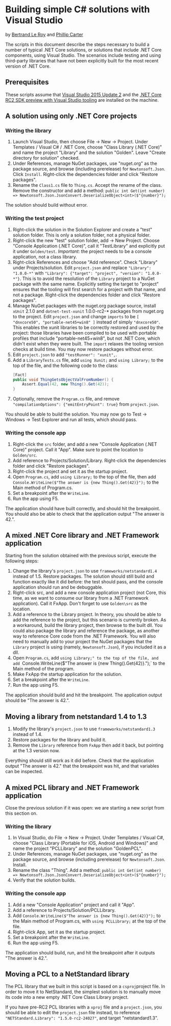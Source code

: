 Building simple C# solutions with Visual Studio
===============================================

by [Bertrand Le Roy](https://github.com/bleroy) and [Phillip Carter](https://github.com/cartermp)

The scripts in this document describe the steps necessary to build a number of typical .NET Core solutions, or solutions that include .NET Core components, using Visual Studio. The scenarios include testing and using third-party libraries that have not been explicitly built for the most recent version of .NET Core.

Prerequisites
-------------

These scripts assume that [Visual Studio 2015 Update 2](https://www.visualstudio.com/en-us/news/vs2015-update2-vs.aspx) and the [.NET Core RC2 SDK preview with Visual Studio tooling](https://www.microsoft.com/net/core) are installed on the machine.

A solution using only .NET Core projects
----------------------------------------

### Writing the library

1. Launch Visual Studio, then choose File -> New -> Project. Under Templates / Visual C# / .NET Core, choose "Class Library (.NET Core)" and name the project "Library" and the solution "Golden". Leave "Create directory for solution" checked.
2. Under References, manage NuGet packages, use "nuget.org" as the package source, and browse (including prerelease) for `Newtonsoft.Json`. Click `Install`. Right-click the dependencies folder and click "Restore packages".
3. Rename the `Class1.cs` file to `Thing.cs`. Accept the rename of the class. Remove the constructor and add a method: `public int Get(int number) => Newtonsoft.Json.JsonConvert.DeserializeObject<int>($"{number}");`

The solution should build without error.

### Writing the test project

1. Right-click the solution in the Solution Explorer and create a "test" solution folder. This is only a solution folder, not a physical folder.
2. Right-click the new "test" solution folder, add -> New Project. Choose "Console Application (.NET Core)", call it "TestLibrary" and explicitly put it under `Golden/test`. *Important*: the project needs to be a console application, not a class library.
3. Right-click References and choose "Add reference". Check "Library" under Projects/solution. Edit `project.json` and replace `"Library": "1.0.0-*"` with `"Library": {"target": "project", "version": "1.0.0-*"}`. This is to avoid the resolution of the `Library` project to a NuGet package with the same name. Explicitly setting the target to "project" ensures that the tooling will first search for a project with that name, and not a package. Right-click the dependencies folder and click "Restore packages".
4. Manage NuGet packages with the nuget.org package source, install `xUnit` 2.1.0 and `dotnet-test-xunit` 1.0.0-rc2-* packages from nuget.org to the project. Edit `project.json` and change `imports` to be `[ "dnxcore50", "portable-net45+win8" ]` instead of simply `"dnxcore50"`. This enables the xunit libraries to be correctly restored and used by the project: those libraries have been compiled to be used with portable profiles that include "portable-net45+win8", but not .NET Core, which didn't exist when they were built. The `import` relaxes the tooling version checks at build time. You may now restore packages without error.
5. Edit `project.json` to add `"testRunner": "xunit",`.
6. Add a `LibraryTests.cs` file, add `using Xunit;` and `using Library;` to the top of the file, and the following code to the class:
    ```csharp
    [Fact]
    public void ThingGetsObjectValFromNumber() {
        Assert.Equal(42, new Thing().Get(42));
    }
    ```
7. Optionally, remove the `Program.cs` file, and remove `"compilationOptions": {"emitEntryPoint": true}` from `project.json`.

You should be able to build the solution. You may now go to Test -> Windows -> Test Explorer and run all tests, which should pass.

### Writing the console app

1. Right-click the `src` folder, and add a new "Console Application (.NET Core)" project. Call it "App". Make sure to point the location to `Golden/src`.
2. Add reference to Projects/Solution/Library. Right-click the dependencies folder and click "Restore packages".
3. Right-click the project and set it as the startup project.
4. Open `Program.cs`, add `using Library;` to the top of the file, then add `Console.WriteLine($"The answer is {new Thing().Get(42)}");` to the Main method of Program.cs.
6. Set a breakpoint after the `WriteLine`.
7. Run the app using F5.

The application should have built correctly, and should hit the breakpoint. You should also be able to check that the application output "The answer is 42.".

A mixed .NET Core library and .NET Framework application
--------------------------------------------------------

Starting from the solution obtained with the previous script, execute the following steps:

1. Change the library's `project.json` to use `frameworks/netstandard1.4` instead of 1.5. Restore packages. The solution should still build and function exactly like it did before: the test should pass, and the console application should run and be debuggable.
2. Right-click src, and add a new console application project (not Core, this time, as we want to consume our library from a .NET Framework application). Call it FxApp. Don't forget to use `Golden\src` as the location.
3. Add a reference to the Library project. In theory, you should be able to add the reference to the project, but this scenario is currently broken. As a workaround, build the library project, then browse to the built dll. You could also package the library and reference the package, as another way to reference Core code from the .NET Framework. You will also need to manually add to your project the NuGet packages that the `Library` project is using (namely, `Newtonsoft.Json`), if you included it as a dll.
4. Open `Program.cs`, add `using Library;" to the top of the file, and add `Console.WriteLine($"The answer is {new Thing().Get(42)}.");` to the Main method of the program.
5. Make FxApp the startup application for the solution.
6. Set a breakpoint after the `WriteLine`.
7. Run the app using F5.

The application should build and hit the breakpoint. The application output should be "The answer is 42.".

Moving a library from netstandard 1.4 to 1.3
--------------------------------------------

1. Modify the library's `project.json` to use `frameworks/netstandard1.3` instead of 1.4.
2. Restore packages for the library and build it.
3. Remove the `Library` reference from `FxApp` then add it back, but pointing at the 1.3 version now.

Everything should still work as it did before. Check that the application output "The answer is 42." that the breakpoint was hit, and that variables can be inspected.

A mixed PCL library and .NET Framework application
--------------------------------------------------

Close the previous solution if it was open: we are starting a new script from this section on.

### Writing the library

1. In Visual Studio, do File -> New -> Project. Under Templates / Visual C\#, choose "Class Library (Portable for iOS, Android and Windows)" and name the project "PCLLibrary" and the solution "GoldenPCL".
2. Under References, manage NuGet packages, use "nuget.org" as the package source, and browse (including prerelease) for `Newtonsoft.Json`. Install.
3. Rename the class "Thing". Add a method: `public int Get(int number) => Newtonsoft.Json.JsonConvert.DeserializeObject<int>($"{number}");`
4. Verify that the solution builds.

### Writing the console app

1. Add a new "Console Application" project and call it "App".
2. Add a reference to Projects/Solution/PCLLibrary.
3. Add `Console.WriteLine($"The answer is {new Thing().Get(42)}");` to the Main method of Program.cs, with `using PCLLibrary;` at the top of the file.
4. Right-click App, set it as the startup project.
5. Set a breakpoint after the `WriteLine`.
6. Run the app using F5.

The application should build, run, and hit the breakpoint after it outputs "The answer is 42.".

Moving a PCL to a NetStandard library
-------------------------------------

The PCL library that we built in this script is based on a `csproj`project file. In order to move it to NetStandard, the simplest solution is to manually move its code into a new empty .NET Core Class Library project.

If you have pre-RC2 PCL libraries with a `xproj` file and a `project.json`, you should be able to edit the `project.json` file instead, to reference `"NETStandard.Library": "1.5.0-rc2-24027"`, and target "netstandard1.3".

